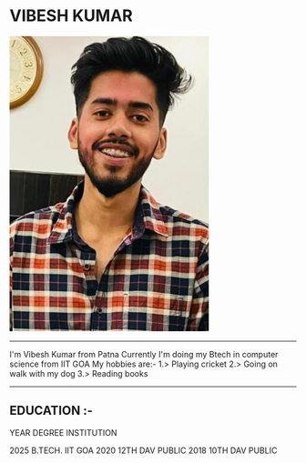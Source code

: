 # VIBESH KUMAR
![VIBESH kUMAR](UMG/../img/me.jpeg)

<hr />

I'm Vibesh Kumar from Patna 
Currently I'm doing my Btech in computer science from IIT GOA
My hobbies are:-
1.> Playing cricket 
2.> Going on walk with my dog
3.> Reading books

<hr />

## EDUCATION :-

YEAR       DEGREE      INSTITUTION

2025       B.TECH.      IIT GOA
2020       12TH         DAV PUBLIC 
2018       10TH         DAV PUBLIC 




